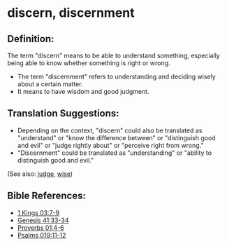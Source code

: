 # discern, discernment #

## Definition: ##

The term "discern" means to be able to understand something, especially being able to know whether something is right or wrong.

* The term "discernment" refers to understanding and deciding wisely about a certain matter.
* It means to have wisdom and good judgment.

## Translation Suggestions: ##

* Depending on the context, "discern" could also be translated as "understand" or "know the difference between" or "distinguish good and evil" or "judge rightly about" or "perceive right from wrong."
* "Discernment" could be translated as "understanding" or "ability to distinguish good and evil."

(See also: [judge](../kt/judge.md), [wise](../kt/wise.md))

## Bible References: ##

* [1 Kings 03:7-9](en/tn/1ki/help/03/07)
* [Genesis 41:33-34](en/tn/gen/help/41/33)
* [Proverbs 01:4-6](en/tn/pro/help/01/04)
* [Psalms 019:11-12](en/tn/psa/help/19/11)